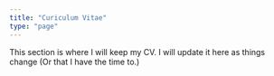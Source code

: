 ```yaml
---
title: "Curiculum Vitae"
type: "page"
---
```


This section is where I will keep my CV. I will update it here as things change (Or that I have the time to.)
